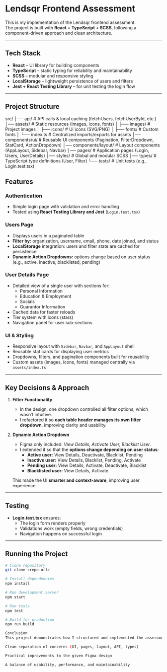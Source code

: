 # Lendsqr Frontend Assessment

This is my implementation of the Lendsqr frontend assessment.  
The project is built with **React + TypeScript + SCSS**, following a component-driven approach and clean architecture.

---

## Tech Stack
- **React** – UI library for building components  
- **TypeScript** – static typing for reliability and maintainability  
- **SCSS** – modular and responsive styling  
- **LocalStorage** – lightweight persistence of users and filters  
- **Jest + React Testing Library** – for unit testing the login flow  

---

## Project Structure

src/
│── api/ # API calls & local caching (fetchUsers, fetchUserById, etc.)
│── assets/ # Static resources (images, icons, fonts)
│ ├── images/ # Project images
│ ├── icons/ # UI icons (SVG/PNG)
│ ├── fonts/ # Custom fonts
│ └── index.ts # Centralized imports/exports for assets
│── components/ui/ # Reusable UI components (Pagination, FilterDropdown, StatCard, ActionDropdown)
│── components/layout/ # Layout components (AppLayout, Sidebar, Navbar)
│── pages/ # Application pages (Login, Users, UserDetails)
│── styles/ # Global and modular SCSS
│── types/ # TypeScript type definitions (User, Filter)
└── tests/ # Unit tests (e.g., Login.test.tsx)

##  Features

### Authentication
- Simple login page with validation and error handling
- Tested using **React Testing Library and Jest** (`Login.test.tsx`)

### Users Page
- Displays users in a paginated table  
- **Filter by:** organization, username, email, phone, date joined, and status  
- **LocalStorage** integration: users and filter state are cached for persistence  
- **Dynamic Action Dropdowns:** options change based on user status (e.g., active, inactive, blacklisted, pending)  

### User Details Page
- Detailed view of a single user with sections for:  
  - Personal Information  
  - Education & Employment  
  - Socials  
  - Guarantor Information  
- Cached data for faster reloads  
- Tier system with icons (stars)  
- Navigation panel for user sub-sections  

### UI & Styling
- Responsive layout with `Sidebar`, `Navbar`, and `AppLayout` shell  
- Reusable stat cards for displaying user metrics  
- Dropdowns, filters, and pagination components built for reusability  
- Custom assets (images, icons, fonts) managed centrally via `assets/index.ts`  

---

## Key Decisions & Approach

1. **Filter Functionality**  
   - In the design, one dropdown controlled all filter options, which wasn’t intuitive.  
   - I refactored it so **each table header manages its own filter dropdown**, improving clarity and usability.  

2. **Dynamic Action Dropdown**  
   - Figma only included: *View Details, Activate User, Blacklist User*.  
   - I extended it so that the **options change depending on user status**:  
     - **Active user:** View Details, Deactivate, Blacklist, Pending  
     - **Inactive user:** View Details, Blacklist, Pending, Activate  
     - **Pending user:** View Details, Activate, Deactivate, Blacklist  
     - **Blacklisted user:** View Details, Activate  

    This made the UI **smarter and context-aware**, improving user experience.  

---

## Testing
- **Login.test.tsx** ensures:  
  - The login form renders properly  
  - Validations work (empty fields, wrong credentials)  
  - Navigation happens on successful login  

---

##  Running the Project

```bash
# Clone repository
git clone <repo-url>

# Install dependencies
npm install

# Run development server
npm start

# Run tests
npm test

# Build for production
npm run build

Conclusion
This project demonstrates how I structured and implemented the assessment:

Clean separation of concerns (UI, pages, layout, API, types)

Practical improvements to the given Figma design

A balance of usability, performance, and maintainability